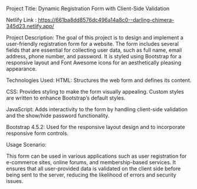 Project Title: Dynamic Registration Form with Client-Side Validation

Netlify Link : https://661ba8dd8576dc496a14a8c0--darling-chimera-345d23.netlify.app/

Project Description:
The goal of this project is to design and implement a user-friendly registration form for a website. The form includes several fields that are essential for collecting user data, such as full name, email address, phone number, and password. It is styled using Bootstrap for a responsive layout and Font Awesome icons for an aesthetically pleasing appearance.

Technologies Used:
HTML: Structures the web form and defines its content.

CSS: Provides styling to make the form visually appealing. Custom styles are written to enhance Bootstrap’s default styles.

JavaScript: Adds interactivity to the form by handling client-side validation and the show/hide password functionality.

Bootstrap 4.5.2: Used for the responsive layout design and to incorporate responsive form controls.


Usage Scenario:

This form can be used in various applications such as user registration for e-commerce sites, online forums, and membership-based services. It ensures that all user-provided data is validated on the client side before being sent to the server, reducing the likelihood of errors and security issues.
